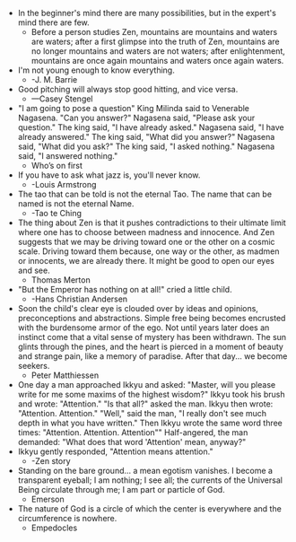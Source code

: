 - In the beginner's mind there are many possibilities, but in the expert's mind there are few.
	- Before a person studies Zen, mountains are mountains and waters are waters; after a first glimpse into the truth of Zen, mountains are no longer mountains and waters are not waters; after enlightenment, mountains are once again mountains and waters once again waters.
- I'm not young enough to know everything.
	- -J. M. Barrie
- Good pitching will always stop good hitting, and vice versa.
	- —Casey Stengel
- "I am going to pose a question" King Milinda said to Venerable Nagasena. "Can you answer?" Nagasena said, "Please ask your question." The king said, "I have already asked." Nagasena said, "I have already answered." The king said, "What did you answer?" Nagasena said, "What did you ask?" The king said, "I asked nothing." Nagasena said, "I answered nothing."
	- Who’s on first
- If you have to ask what jazz is, you'll never know.
	- -Louis Armstrong
- The tao that can be told is not the eternal Tao.
  The name that can be named is not the eternal Name.
	- -Tao te Ching
- The thing about Zen is that it pushes contradictions to their ultimate limit where one has to choose between madness and innocence. And Zen suggests that we may be driving toward one or the other on a cosmic scale. Driving toward them because, one way or the other, as madmen or innocents, we are already there. It might be good to open our eyes and see.
	- Thomas Merton
- "But the Emperor has nothing on at all!" cried a little child.
	- -Hans Christian Andersen
- Soon the child's clear eye is clouded over by ideas and opinions, preconceptions and abstractions. Simple free being becomes encrusted with the burdensome armor of the ego. Not until years later does an instinct come that a vital sense of mystery has been withdrawn. The sun glints through the pines, and the heart is pierced in a moment of beauty and strange pain, like a memory of paradise. After that day... we become seekers.
	- Peter Matthiessen
- One day a man approached Ikkyu and asked:
  "Master, will you please write for me some maxims of the highest wisdom?"
  Ikkyu took his brush and wrote: "Attention."
  "Is that all?" asked the man.
  Ikkyu then wrote: "Attention. Attention."
  "Well," said the man, "I really don't see much
  depth in what you have written."
  Then Ikkyu wrote the same word three times:
  "Attention. Attention. Attention""
  Half-angered, the man demanded: "What does
  that word 'Attention' mean, anyway?"
- Ikkyu gently responded, "Attention means attention."
	- -Zen story
- Standing on the bare ground... a mean egotism vanishes. I become a transparent eyeball; I am nothing; I see all; the currents of the Universal Being circulate through me; I am part or particle of God.
	- Emerson
- The nature of God is a circle of which the center is everywhere and the circumference is nowhere.
	- Empedocles